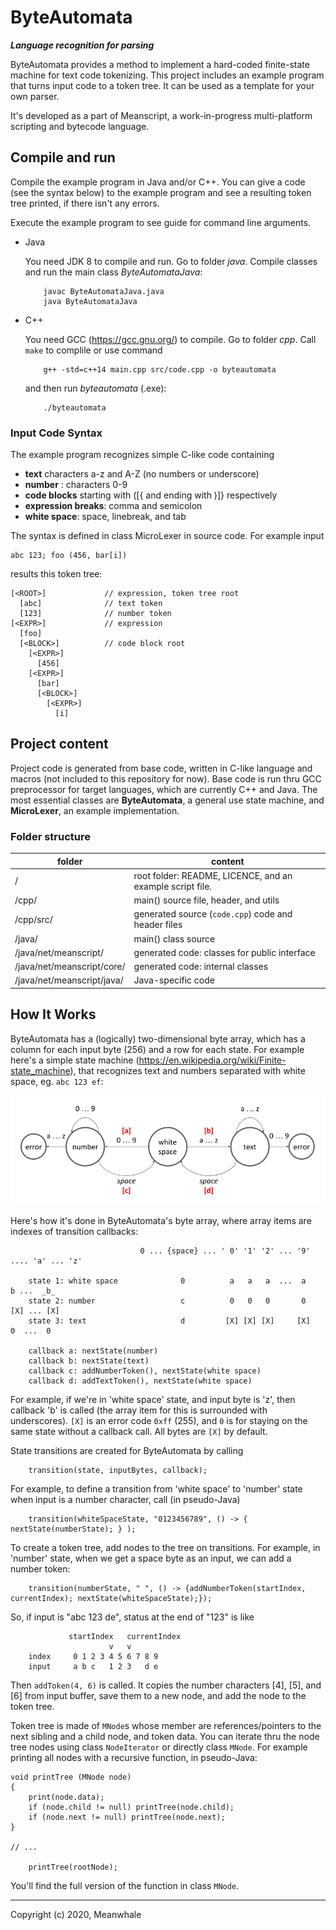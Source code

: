 # ByteAutomata

_**Language recognition for parsing**_

ByteAutomata provides a method to implement a hard-coded finite-state machine for text code tokenizing.
This project includes an example program that turns input code to a token tree.
It can be used as a template for your own parser.

It's developed as a part of Meanscript, a work-in-progress multi-platform scripting and bytecode language.

## Compile and run

Compile the example program in Java and/or C++.
You can give a code (see the syntax below) to the example program and see a resulting token tree printed,
if there isn't any errors.

Execute the example program to see guide for command line arguments.
<ul>
<li>Java

You need JDK 8 to compile and run. Go to folder _java_. Compile classes and run the main class _ByteAutomataJava_: 
```
    javac ByteAutomataJava.java
    java ByteAutomataJava
```
<li>C++

You need GCC (https://gcc.gnu.org/) to compile.
Go to folder _cpp_. Call `make` to complile or use command
```
    g++ -std=c++14 main.cpp src/code.cpp -o byteautomata
```
and then run _byteautomata_ (.exe):
```
    ./byteautomata
```
</ul>

### Input Code Syntax

The example program recognizes simple C-like code containing
<ul>
	<li> <b>text</b> characters a-z and A-Z (no numbers or underscore) </li>
	<li> <b>number</b> : characters 0-9 </li>
	<li> <b>code blocks</b> starting with ([{ and ending with )]} respectively </li>
	<li> <b>expression breaks</b>: comma and semicolon </li>
	<li> <b>white space</b>: space, linebreak, and tab </li>
</ul>

The syntax is defined in class MicroLexer in source code.
For example input

```
abc 123; foo (456, bar[i])
```

results this token tree:
  
```
[<ROOT>]             // expression, token tree root
  [abc]              // text token
  [123]              // number token
[<EXPR>]             // expression
  [foo]
  [<BLOCK>]          // code block root
    [<EXPR>]
      [456]
    [<EXPR>]
      [bar]
      [<BLOCK>]
        [<EXPR>]
          [i]
```

## Project content

Project code is generated from base code, written in C-like language and macros (not included to this repository for now).
Base code is run thru GCC preprocessor for target languages, which are currently C++ and Java.
The most essential classes are **ByteAutomata**, a general use state machine, and **MicroLexer**, an example implementation.


### Folder structure

| folder | content |
|-|-|
| / | root folder: README, LICENCE, and an example script file. |
| /cpp/ | main() source file, header, and utils |
| /cpp/src/ | generated source (`code.cpp`) code and header files |
| /java/ | main() class source |
| /java/net/meanscript/ | generated code: classes for public interface |
| /java/net/meanscript/core/ | generated code: internal classes |
| /java/net/meanscript/java/ | Java-specific code |


## How It Works

ByteAutomata has a (logically) two-dimensional byte array, which has a column for each input byte (256) and a row for each state.
For example here's a simple state machine (https://en.wikipedia.org/wiki/Finite-state_machine), that recognizes text and numbers separated with white space, eg. `abc 123 ef`:

![alt text](https://github.com/Meanwhale/ByteAutomata/blob/master/simple_automata.png "Simple automata")

Here's how it's done in ByteAutomata's byte array, where array items are indexes of transition callbacks:
```
                             0 ... {space} ... ' 0' '1' '2' ... '9' .... 'a' ... 'z'
			     
    state 1: white space              0          a   a   a  ...  a        b ...  _b_
    state 2: number                   c          0   0   0       0       [X] ... [X]
    state 3: text                     d         [X] [X] [X]     [X]       0  ...  0
    
    callback a: nextState(number)
    callback b: nextState(text)
    callback c: addNumberToken(), nextState(white space)
    callback d: addTextToken(), nextState(white space)
```
For example, if we're in 'white space' state, and input byte is 'z', then callback 'b' is called (the array item for this is surrounded with underscores).
`[X]` is an error code `0xff` (255), and `0` is for staying on the same state without a callback call. All bytes are `[X]` by default. 

State transitions are created for ByteAutomata by calling
```
    transition(state, inputBytes, callback);
```
For example, to define a transition from 'white space' to 'number' state when input is a number character, call (in pseudo-Java)
```
    transition(whiteSpaceState, "0123456789", () -> { nextState(numberState); } );
```

To create a token tree, add nodes to the tree on transitions.
For example, in 'number' state, when we get a space byte as an input, we can add a number token:
```
    transition(numberState, " ", () -> {addNumberToken(startIndex, currentIndex); nextState(whiteSpaceState);});
```
So, if input is "abc 123 de", status at the end of "123" is like
```
             startIndex   currentIndex
                      v   v
    index     0 1 2 3 4 5 6 7 8 9
    input     a b c   1 2 3   d e
```
Then `addToken(4, 6)` is called. It copies the number characters [4], [5], and [6] from input buffer, save them to a new node, and add the node to the token tree.

Token tree is made of `MNode`s whose member are references/pointers to the next sibling and a child node, and token data.
You can iterate thru the node tree nodes using class `NodeIterator` or directly class `MNode`.
For example printing all nodes with a recursive function, in pseudo-Java:

```
void printTree (MNode node)
{
    print(node.data);
    if (node.child != null) printTree(node.child);
    if (node.next != null) printTree(node.next);
}

// ...

    printTree(rootNode);
```

You'll find the full version of the function in class `MNode`.

<hr>
Copyright (c) 2020, Meanwhale
